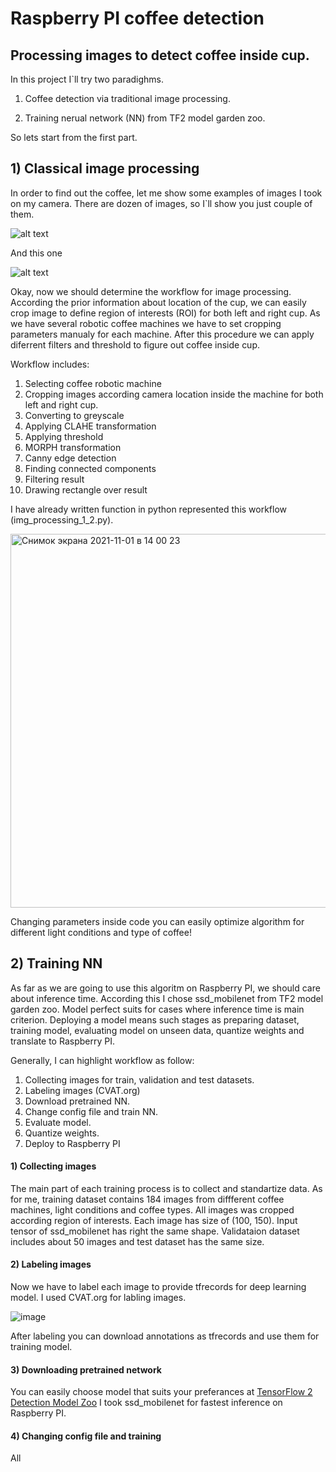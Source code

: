 # Raspberry PI coffee detection
## Processing images to detect coffee inside cup.

In this project I`ll try two paradighms. 

1) Coffee detection via traditional image processing. 

2) Training nerual network (NN) from TF2 model garden zoo.

So lets start from the first part.
## 1) Classical image processing

In order to find out the coffee, let me show some examples of images I took on my camera. There are dozen of images, so I`ll show you just couple of them.

![alt text](https://user-images.githubusercontent.com/43553016/139650066-7aea0794-649c-49f7-aaa7-f6e3008da5ec.jpg)


And this one

![alt text](https://user-images.githubusercontent.com/43553016/139650593-2461126d-3085-41c1-b6b5-fcf72d913112.jpg)


Okay, now we should determine the workflow for image processing. According the prior information about location of the cup, we can easily crop image to define region of interests (ROI) for both left and right cup. As we have several robotic coffee machines we have to set cropping parameters manualy for each machine. After this procedure we can apply diferrent filters and threshold to figure out coffee inside cup. 

Workflow includes:
1) Selecting coffee robotic machine
2) Cropping images according camera location inside the machine for both left and right cup.
3) Converting to greyscale
4) Applying CLAHE transformation
5) Applying threshold
6) MORPH transformation
7) Canny edge detection
8) Finding connected components 
9) Filtering result 
10) Drawing rectangle over result

I have already written function in python represented this workflow (img_processing_1_2.py). 

<img width="598" alt="Снимок экрана 2021-11-01 в 14 00 23" src="https://user-images.githubusercontent.com/43553016/139661863-d15f0640-c60e-49da-9754-08307d5a66c4.png">

Changing parameters inside code you can easily optimize algorithm for different light conditions and type of coffee!

## 2) Training NN

As far as we are going to use this algoritm on Raspberry PI, we should care about inference time. According this I chose ssd_mobilenet from TF2 model garden zoo. Model perfect suits for cases where inference time is main criterion. Deploying a model means such stages as preparing dataset, training model, evaluating model on unseen data, quantize weights and translate to Raspberry PI.  

Generally, I can highlight workflow as follow:

1) Collecting images for train, validation and test datasets.
2) Labeling images (CVAT.org)
3) Download pretrained NN.
4) Change config file and train NN.
5) Evaluate model.
6) Quantize weights.
7) Deploy to Raspberry PI

#### 1) Collecting images

The main part of each training process is to collect and standartize data. As for me, training dataset contains 184 images from diffferent coffee machines, light conditions and coffee types. All images was cropped according region of interests. Each image has size of (100, 150). Input tensor of ssd_mobilenet has right the same shape. Validataion dataset includes about 50 images and test dataset has the same size.

#### 2) Labeling images

Now we have to label each image to provide tfrecords for deep learning model. I used CVAT.org for labling images. 

![image](https://user-images.githubusercontent.com/43553016/139851714-bfec2dce-b24e-4545-8503-054ed968da75.png)

After labeling you can download annotations as tfrecords and use them for training model.

####  3) Downloading pretrained network

You can easily choose model that suits your preferances at  [TensorFlow 2 Detection Model Zoo](https://github.com/tensorflow/models/blob/master/research/object_detection/g3doc/tf2_detection_zoo.md#tensorflow-2-detection-model-zoo)
I took ssd_mobilenet for fastest inference on Raspberry PI.

#### 4) Changing config file and training 

All 




